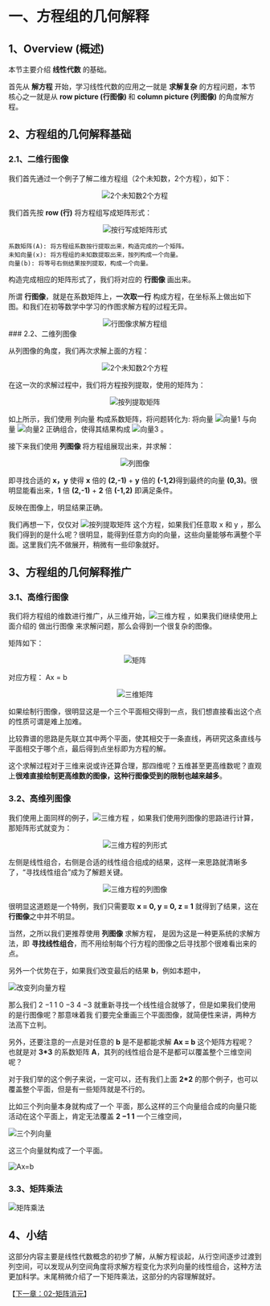 # 一、方程组的几何解释

## 1、Overview (概述)

本节主要介绍 <b>线性代数</b> 的基础。

首先从 <b>解方程</b> 开始，学习线性代数的应用之一就是 <b>求解复杂</b> 的方程问题，本节核心之一就是从 <b>row picture (行图像) </b>和 <b>column picture (列图像)</b> 的角度解方程。

## 2、方程组的几何解释基础

### 2.1、二维行图像

我们首先通过一个例子了解二维方程组（2个未知数，2个方程），如下：

<div align="center"><img src="https://raw.githubusercontent.com/HATTER-LONG/Notebook_Introduction-to-Linear-Algebra/master/images/01/LA_1_1.png"  alt="2个未知数2个方程" />
</img>
</div>

我们首先按 <b>row (行)</b> 将方程组写成矩阵形式：
<div align="center"><img src="https://raw.githubusercontent.com/HATTER-LONG/Notebook_Introduction-to-Linear-Algebra/master//images/01/LA_1_2.png"  alt="按行写成矩阵形式" />
</img>
</div>

```
系数矩阵(A): 将方程组系数按行提取出来，构造完成的一个矩阵。
未知向量(x): 将方程组的未知数提取出来，按列构成一个向量。
向量(b): 将等号右侧结果按列提取，构成一个向量。
```

构造完成相应的矩阵形式了，我们将对应的 <b>行图像</b> 画出来。

所谓 <b>行图像</b>，就是在系数矩阵上，<b>一次取一行</b> 构成方程，在坐标系上做出如下图。和我们在初等数学中学习的作图求解方程的过程无异。
<div align="center"><img src="https://raw.githubusercontent.com/HATTER-LONG/Notebook_Introduction-to-Linear-Algebra/master//images/01/LA_1_3.jpg"  alt="行图像求解方程组" />
</img>
</div>
### 2.2、二维列图像

从列图像的角度，我们再次求解上面的方程：

<div align="center"><img src="https://raw.githubusercontent.com/HATTER-LONG/Notebook_Introduction-to-Linear-Algebra/master/images/01/LA_1_1.png" alt="2个未知数2个方程" />
</img>
</div>

在这一次的求解过程中，我们将方程按列提取，使用的矩阵为：

<div align="center"><img src="https://raw.githubusercontent.com/HATTER-LONG/Notebook_Introduction-to-Linear-Algebra/master/images/01/LA_1_4.png"  alt="按列提取矩阵" /></img></div>

如上所示，我们使用 列向量 构成系数矩阵，将问题转化为: 将向量 ![向量1](https://raw.githubusercontent.com/HATTER-LONG/Notebook_Introduction-to-Linear-Algebra/master/images/01/LA_1_5.png) 与向量 ![向量2](https://raw.githubusercontent.com/HATTER-LONG/Notebook_Introduction-to-Linear-Algebra/master/images/01/LA_1_6.png) 正确组合，使得其结果构成 ![向量3](https://raw.githubusercontent.com/HATTER-LONG/Notebook_Introduction-to-Linear-Algebra/master/images/01/LA_1_7.png) 。

接下来我们使用 <b>列图像 </b> 将方程组展现出来，并求解：

<div align="center"><img src="https://raw.githubusercontent.com/HATTER-LONG/Notebook_Introduction-to-Linear-Algebra/master//images/01/LA_1_5.jpg"  alt="列图像" />
</img>
</div>

即寻找合适的 <b>x，y</b> 使得 <b>x</b> 倍的 <b>(2,-1)</b> + <b>y</b> 倍的 <b>(-1,2)</b>得到最终的向量 <b>(0,3)</b>。很明显能看出来，<b>1</b> 倍 <b>(2,-1)</b> + <b>2</b> 倍 <b>(-1,2)</b> 即满足条件。

反映在图像上，明显结果正确。

我们再想一下，仅仅对 ![按列提取矩阵](https://raw.githubusercontent.com/HATTER-LONG/Notebook_Introduction-to-Linear-Algebra/master/images/01/LA_1_4.png) 这个方程，如果我们任意取 x 和 y ，那么我们得到的是什么呢？很明显，能得到任意方向的向量，这些向量能够布满整个平面。这里我们先不做展开，稍微有一些印象就好。

## 3、方程组的几何解释推广

### 3.1、高维行图像

我们将方程组的维数进行推广，从三维开始，![三维方程](https://raw.githubusercontent.com/HATTER-LONG/Notebook_Introduction-to-Linear-Algebra/master/images/01/LA_1_8.png) ，如果我们继续使用上面介绍的 做出行图像 来求解问题，那么会得到一个很复杂的图像。

矩阵如下：

<div align="center"><img src="https://raw.githubusercontent.com/HATTER-LONG/Notebook_Introduction-to-Linear-Algebra/master/images/01/LA_1_9.png"  alt="矩阵" /></img></div>

对应方程： Ax = b

<div align="center"><img src="https://raw.githubusercontent.com/HATTER-LONG/Notebook_Introduction-to-Linear-Algebra/master/images/01/LA_1_10.png"  alt="三维矩阵" /></img></div>

如果绘制行图像，很明显这是一个三个平面相交得到一点，我们想直接看出这个点的性质可谓是难上加难。

比较靠谱的思路是先联立其中两个平面，使其相交于一条直线，再研究这条直线与平面相交于哪个点，最后得到点坐标即为方程的解。

这个求解过程对于三维来说或许还算合理，那四维呢？五维甚至更高维数呢？直观上<b>很难直接绘制更高维数的图像，这种行图像受到的限制也越来越多</b>。

### 3.2、高维列图像

我们使用上面同样的例子，![三维方程](https://raw.githubusercontent.com/HATTER-LONG/Notebook_Introduction-to-Linear-Algebra/master/images/01/LA_1_8.png) ，如果我们使用列图像的思路进行计算，那矩阵形式就变为：

<div align="center"><img src="https://raw.githubusercontent.com/HATTER-LONG/Notebook_Introduction-to-Linear-Algebra/master/images/01/LA_1_11.png"  alt="三维方程的列形式" /></img></div>

左侧是线性组合，右侧是合适的线性组合组成的结果，这样一来思路就清晰多了，“寻找线性组合”成为了解题关键。
<div align="center"><img src="https://raw.githubusercontent.com/HATTER-LONG/Notebook_Introduction-to-Linear-Algebra/master/images/01/LA_1_10.jpg"  alt="三维方程的列图像" /></img></div>

很明显这道题是一个特例，我们只需要取 <b>x = 0, y = 0, z = 1</b> 就得到了结果，这在<b>行图像</b>之中并不明显。

当然，之所以我们更推荐使用 <b>列图像</b> 求解方程， 是因为这是一种更系统的求解方法，即 <b>寻找线性组合</b>，而不用绘制每个行方程的图像之后寻找那个很难看出来的点。

另外一个优势在于，如果我们改变最后的结果 <b>b</b>，例如本题中，

<div align="left"><img src="https://raw.githubusercontent.com/HATTER-LONG/Notebook_Introduction-to-Linear-Algebra/master/images/01/LA_1_11.jpg"  alt="改变列向量方程" /></img></div>

那么我们 2 −1 1 0 −3 4 −3 就重新寻找一个线性组合就够了，但是如果我们使用的是行图像呢？那意味着我 们要完全重画三个平面图像，就简便性来讲，两种方法高下立判。

另外，还要注意的一点是对任意的 <b>b</b> 是不是都能求解 <b>Ax = b</b> 这个矩阵方程呢？ 也就是对 <b>3*3</b> 的系数矩阵 <b>A</b>，其列的线性组合是不是都可以覆盖整个三维空间呢？

 对于我们举的这个例子来说，一定可以，还有我们上面 <b>2*2</b> 的那个例子，也可以覆盖整个平面，但是有一些矩阵就是不行的。

比如三个列向量本身就构成了一个 平面，那么这样的三个向量组合成的向量只能活动在这个平面上，肯定无法覆盖 <b>2 −1 1</b> 一个三维空间，

<div align="left"><img src="https://raw.githubusercontent.com/HATTER-LONG/Notebook_Introduction-to-Linear-Algebra/master/images/01/LA_1_12.jpg"  alt="三个列向量" /></img></div>

这三个向量就构成了一个平面。

<div align="left"><img src="https://raw.githubusercontent.com/HATTER-LONG/Notebook_Introduction-to-Linear-Algebra/master/images/01/LA_1_13.jpg"  alt="Ax=b" /></img></div>

### 3.3、矩阵乘法
<div align="left"><img src="https://raw.githubusercontent.com/HATTER-LONG/Notebook_Introduction-to-Linear-Algebra/master/images/01/LA_1_14.jpg"  alt="矩阵乘法" /></img></div>

## 4、小结

这部分内容主要是线性代数概念的初步了解，从解方程谈起，从行空间逐步过渡到列空间，可以发现从列空间角度将求解方程变化为求列向量的线性组合，这种方法更加科学。末尾稍微介绍了一下矩阵乘法，这部分的内容理解就好。



【[下一章：02-矩阵消元](../02-矩阵消元/02-矩阵消元.md)】

